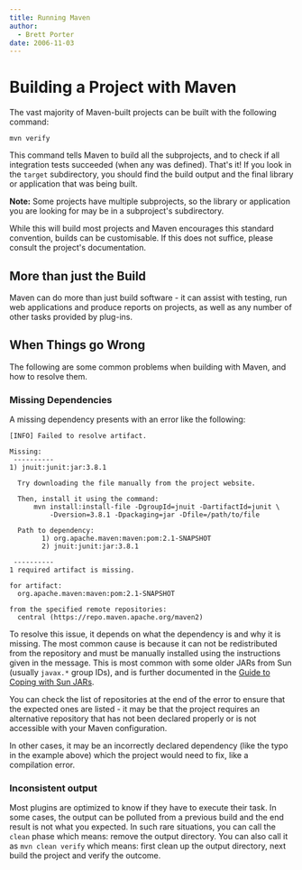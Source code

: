 ```yaml
---
title: Running Maven
author: 
  - Brett Porter
date: 2006-11-03
---
```


<!-- Licensed to the Apache Software Foundation (ASF) under one-->
<!-- or more contributor license agreements.  See the NOTICE file-->
<!-- distributed with this work for additional information-->
<!-- regarding copyright ownership.  The ASF licenses this file-->
<!-- to you under the Apache License, Version 2.0 (the-->
<!-- "License"); you may not use this file except in compliance-->
<!-- with the License.  You may obtain a copy of the License at-->
<!---->
<!--   http://www.apache.org/licenses/LICENSE-2.0-->
<!---->
<!-- Unless required by applicable law or agreed to in writing,-->
<!-- software distributed under the License is distributed on an-->
<!-- "AS IS" BASIS, WITHOUT WARRANTIES OR CONDITIONS OF ANY-->
<!-- KIND, either express or implied.  See the License for the-->
<!-- specific language governing permissions and limitations-->
<!-- under the License.-->
<!-- NOTE: For help with the syntax of this file, see:-->
<!-- http://maven.apache.org/doxia/references/apt-format.html-->
# Building a Project with Maven

The vast majority of Maven-built projects can be built with the following command:

```
mvn verify
```

This command tells Maven to build all the subprojects, and to check if all integration tests succeeded (when any was defined).
That's it!
If you look in the `target` subdirectory, you should find the build output and the final library or application that was being built.

**Note:** Some projects have multiple subprojects, so the library or application you are looking for may be in a subproject's subdirectory.

While this will build most projects and Maven encourages this standard convention, builds can be customisable.
If this does not suffice, please consult the project's documentation.

## More than just the Build

Maven can do more than just build software - it can assist with testing, run web applications and produce reports on projects, as well as any number of other tasks provided by plug-ins.

## When Things go Wrong

The following are some common problems when building with Maven, and how to resolve them.

### Missing Dependencies

A missing dependency presents with an error like the following:

```
[INFO] Failed to resolve artifact.

Missing:
 ----------
1) jnuit:junit:jar:3.8.1

  Try downloading the file manually from the project website.

  Then, install it using the command:
      mvn install:install-file -DgroupId=jnuit -DartifactId=junit \
          -Dversion=3.8.1 -Dpackaging=jar -Dfile=/path/to/file

  Path to dependency:
        1) org.apache.maven:maven:pom:2.1-SNAPSHOT
        2) jnuit:junit:jar:3.8.1

 ----------
1 required artifact is missing.

for artifact:
  org.apache.maven:maven:pom:2.1-SNAPSHOT

from the specified remote repositories:
  central (https://repo.maven.apache.org/maven2)
```

To resolve this issue, it depends on what the dependency is and why it is missing.
The most common cause is because it can not be redistributed from the repository and must be manually installed using the instructions given in the message.
This is most common with some older JARs from Sun (usually `javax.*` group IDs), and is further documented in the [ Guide to Coping with Sun JARs](../guides/mini/guide-coping-with-sun-jars.html).

You can check the list of repositories at the end of the error to ensure that the expected ones are listed - it may be that the project requires an alternative repository that has not been declared properly or is not accessible with your Maven configuration.

In other cases, it may be an incorrectly declared dependency (like the typo in the example above) which the project would need to fix, like a compilation error.

### Inconsistent output

Most plugins are optimized to know if they have to execute their task.
In some cases, the output can be polluted from a previous build and the end result is not what you expected.
In such rare situations, you can call the `clean` phase which means: remove the output directory.
You can also call it as `mvn clean verify` which means: first clean up the output directory, next build the project and verify the outcome.

